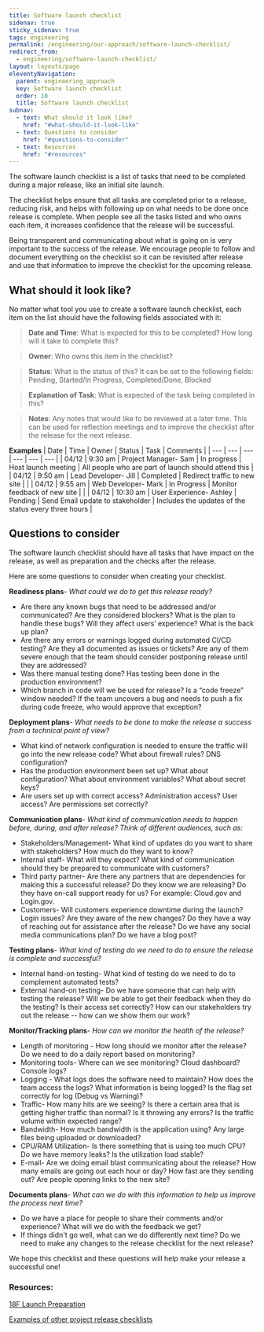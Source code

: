 ```yaml
---
title: Software launch checklist
sidenav: true
sticky_sidenav: true
tags: engineering
permalink: /engineering/our-approach/software-launch-checklist/
redirect_from:
  - engineering/software-launch-checklist/
layout: layouts/page
eleventyNavigation:
  parent: engineering_approach
  key: Software launch checklist
  order: 10
  title: Software launch checklist
subnav:
  - text: What should it look like?
    href: "#what-should-it-look-like"
  - text: Questions to consider
    href: "#questions-to-consider"
  - text: Resources
    href: "#resources"
---
```

The software launch checklist is a list of tasks that need to be completed during a major release, like an initial site launch. 

The checklist helps ensure that all tasks are completed prior to a release, reducing risk, and helps with following up on what needs to be done once release is complete.  When people see all the tasks listed and who owns each item, it increases confidence that the release will be successful. 

Being transparent and communicating about what is going on is very important to the success of the release. We encourage people to follow and document everything on the checklist so it can be revisited after release and use that information to improve the checklist for the upcoming release. 

## What should it look like?

No matter what tool you use to create a software launch checklist, each item on the list should have the following fields associated with it:

>**Date and Time**: What is expected for this to be completed? How long will it take to complete this?

>**Owner**: Who owns this item in the checklist?

>**Status**: What is the status of this? It can be set to the following fields: Pending, Started/In Progress, Completed/Done, Blocked

>**Explanation of Task**: What is expected of the task being completed in this?

>**Notes**: Any notes that would like to be reviewed at a later time. This can be used for reflection meetings and to improve the checklist after the release for the next release.

**Examples**
| Date | Time | Owner | Status | Task | Comments |
| --- | --- | --- | --- | --- | --- |
| 04/12 | 9:30 am | Project Manager- Sam | In progress | Host launch meeting | All people who are part of launch should attend this |
| 04/12 | 9:50 am | Lead Developer- Jill | Completed | Redirect traffic to new site | |
| 04/12 | 9:55 am | Web Developer- Mark | In Progress | Monitor feedback of new site | |
| 04/12 | 10:30 am | User Experience- Ashley | Pending | Send Email update to stakeholder | Includes the updates of the status every three hours |



## Questions to consider
The software launch checklist should have all tasks that have impact on the release, as well as preparation and the checks after the release. 

Here are some questions to consider when creating your checklist.

**Readiness plans**- *What could we do to get this release ready?*
- Are there any known bugs that need to be addressed and/or communicated? Are they considered blockers? What is the plan to handle these bugs? Will they affect users’ experience? What is the back up plan?
- Are there any errors or warnings logged during automated  CI/CD testing? Are they all documented as issues or tickets? Are any of them severe enough that the team should consider postponing release until they are addressed?  
- Was there manual testing done? Has testing been done in the production environment? 
- Which branch in code will we be used for release? Is a “code freeze” window needed? If the team uncovers a bug and needs to push a fix during code freeze, who would approve that exception? 


**Deployment plans**- *What needs to be done to make the release a success from a technical point of view?*
- What kind of network configuration is needed to ensure the traffic will go into the new release code? What about firewall rules? DNS configuration?
- Has the production environment been set up? What about configuration? What about environment variables? What about secret keys? 
- Are users set up with correct access? Administration access? User access? Are permissions set correctly? 

**Communication plans**- *What kind of communication needs to happen before, during, and after release? Think of different audiences, such as:*
- Stakeholders/Management- What kind of updates do you want to share with stakeholders? How much do they want to know?
- Internal staff- What will they expect? What kind of communication should they be prepared to communicate with customers? 
- Third party partner- Are there any partners that are dependencies for  making this a successful release? Do they know we are releasing? Do they have on-call support ready for us? For example: Cloud.gov and Login.gov.
- Customers- Will customers experience downtime during the launch? Login issues? Are they aware of the new changes? Do they have a way of reaching out for assistance after the release? Do we have any social media communications plan? Do we have a blog post?

**Testing plans**- *What kind of testing do we need to do to ensure the release is complete and successful?*
- Internal hand-on testing- What kind of testing do we need to do to complement automated tests? 
- External hand-on testing- Do we have someone that can help with testing the release? Will we be able to get their feedback when they do the testing? Is their access set correctly? How can our stakeholders try out the release -- how can we show them our work? 

**Monitor/Tracking plans**- *How can we monitor the health of the release?*
- Length of monitoring - How long should we monitor after the release? Do we need to do a daily report based on monitoring? 
- Monitoring tools- Where can we see monitoring? Cloud dashboard? Console logs?
- Logging - What logs does the software need to maintain? How does the team access the logs? What information is being logged? Is the flag set correctly for log (Debug vs Warning)?
- Traffic- How many hits are we seeing? Is there a certain area that is getting higher traffic than normal? Is it throwing any errors? Is the traffic volume within expected range? 
- Bandwidth- How much bandwidth is the application using? Any large files being uploaded or downloaded?
- CPU/RAM Utilization- Is there something that is using too much CPU? Do we have memory leaks? Is the utilization load stable?
- E-mail- Are we doing email blast communicating about the release? How many emails are going out each hour or day? How fast are they sending out? Are people opening links to the new site? 

**Documents plans**- *What can we do with this information to help us improve the process next time?*
- Do we have a place for people to share their comments and/or experience? What will we do with the feedback we get? 
- If things didn't go well, what can we do differently next time? Do we need to make any changes to the release checklist for the next release?


We hope this checklist and these questions will help make your release a successful one! 


### Resources:
[18F Launch Preparation](https://docs.google.com/document/d/1gJcvQ-o0DMEUY3m19KGPw8y6qFPvdX7FWC6OSlURRmM/edit)

[Examples of other project release checklists](https://drive.google.com/drive/folders/1zpBpZ9OjfHDuCJIrF8Uqzuu7VsdZ1s8-)
